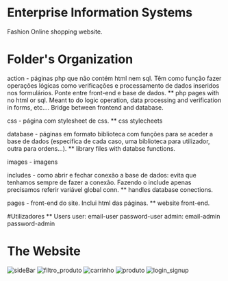 # Enterprise Information Systems
Fashion Online shopping website.


# Folder's Organization
action - páginas php que não contém html nem sql. Têm como função fazer operações lógicas como verificações e processamento de dados inseridos nos formulários. Ponte entre front-end e base de dados.
** php pages with no html or sql. Meant to do logic operation, data processing and verification in forms, etc.... Bridge between frontend and database.

css - página com stylesheet de css.
** css stylecheets

database - páginas em formato biblioteca com funções para se aceder a base de dados (específica de cada caso, uma biblioteca para utilizador, outra para ordens...).
** library files with databse functions. 

images - imagens

includes - como abrir e fechar conexão a base de dados: evita que tenhamos sempre de fazer a conexão. Fazendo o include apenas precisamos referir variável global conn.
** handles database conections.

pages - front-end do site. Inclui html das páginas.
** website front-end.

#Utilizadores ** Users
user: email-user password-user
admin: email-admin password-admin

# The Website

![sideBar](https://user-images.githubusercontent.com/43917604/131896548-feee6ae4-a8da-4a3f-8a5e-bda1b0a3854e.jpg)
![filtro_produto](https://user-images.githubusercontent.com/43917604/131896559-83ad5ae7-43cc-4c39-99a3-f8d53c5660d8.jpg)
![carrinho](https://user-images.githubusercontent.com/43917604/131896569-d4ab7853-bbb7-494e-aa8a-211c2ea8e81d.jpg)
![produto](https://user-images.githubusercontent.com/43917604/131896589-abe119a8-4276-4c91-b713-ba3d2bbc204f.jpg)
![login_signup](https://user-images.githubusercontent.com/43917604/131896725-db198df0-7a4b-494f-b486-a8e78a0446a8.jpg)
